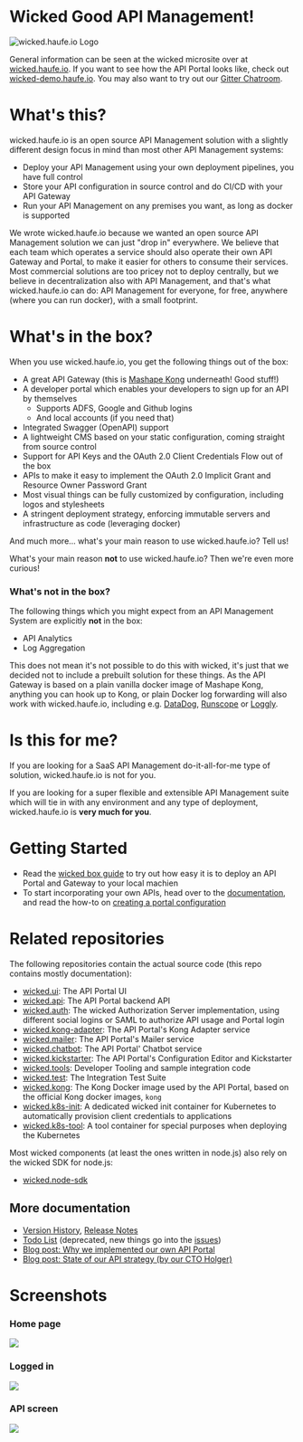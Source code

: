 # Wicked Good API Management!

![wicked.haufe.io Logo](public/wicked-logo-300px.png)

General information can be seen at the wicked microsite over at [wicked.haufe.io](http://wicked.haufe.io). If you want to see how the API Portal looks like, check out [wicked-demo.haufe.io](https://wicked-demo.haufe.io). You may also want to try out our [Gitter Chatroom](https://gitter.im/wicked-haufe-io/Lobby).

# What's this?

wicked.haufe.io is an open source API Management solution with a slightly different design focus in mind than most other API Management systems:

* Deploy your API Management using your own deployment pipelines, you have full control
* Store your API configuration in source control and do CI/CD with your API Gateway
* Run your API Management on any premises you want, as long as docker is supported

We wrote wicked.haufe.io because we wanted an open source API Management solution we can just "drop in" everywhere. We believe that each team which operates a service should also operate their own API Gateway and Portal, to make it easier for others to consume their services. Most commercial solutions are too pricey not to deploy centrally, but we believe in decentralization also with API Management, and that's what wicked.haufe.io can do: API Management for everyone, for free, anywhere (where you can run docker), with a small footprint.

# What's in the box?

When you use wicked.haufe.io, you get the following things out of the box:

* A great API Gateway (this is [Mashape Kong](http://getkong.org) underneath! Good stuff!)
* A developer portal which enables your developers to sign up for an API by themselves
    * Supports ADFS, Google and Github logins
    * And local accounts (if you need that)
* Integrated Swagger (OpenAPI) support
* A lightweight CMS based on your static configuration, coming straight from source control
* Support for API Keys and the OAuth 2.0 Client Credentials Flow out of the box
* APIs to make it easy to implement the OAuth 2.0 Implicit Grant and Resource Owner Password Grant
* Most visual things can be fully customized by configuration, including logos and stylesheets
* A stringent deployment strategy, enforcing immutable servers and infrastructure as code (leveraging docker)

And much more... what's your main reason to use wicked.haufe.io? Tell us!

What's your main reason **not** to use wicked.haufe.io? Then we're even more curious!

### What's not in the box?

The following things which you might expect from an API Management System are explicitly **not** in the box:

* API Analytics
* Log Aggregation

This does not mean it's not possible to do this with wicked, it's just that we decided not to include a prebuilt solution for these things. As the API Gateway is based on a plain vanilla docker image of Mashape Kong, anything you can hook up to Kong, or plain Docker log forwarding will also work with wicked.haufe.io, including e.g. [DataDog](https://getkong.org/plugins/datadog/), [Runscope](https://getkong.org/plugins/runscope/) or [Loggly](https://getkong.org/plugins/loggly/).

# Is this for me?

If you are looking for a SaaS API Management do-it-all-for-me type of solution, wicked.haufe.io is not for you.

If you are looking for a super flexible and extensible API Management suite which will tie in with any environment and any type of deployment, wicked.haufe.io is **very much for you**.

# Getting Started

* Read the [wicked box guide](doc/wicked-in-a-box.md) to try out how easy it is to deploy an API Portal and Gateway to your local machien
* To start incorporating your own APIs, head over to the [documentation](doc/index.md), and read the how-to on [creating a portal configuration](doc/creating-a-portal-configuration.md)

# Related repositories

The following repositories contain the actual source code (this repo contains mostly documentation):

* [wicked.ui](https://github.com/apim-haufe-io/wicked.ui): The API Portal UI
* [wicked.api](https://github.com/apim-haufe-io/wicked.api): The API Portal backend API
* [wicked.auth](https://github.com/apim-haufe-io/wicked.auth): The wicked Authorization Server implementation, using different social logins or SAML to authorize API usage and Portal login
* [wicked.kong-adapter](https://github.com/apim-haufe-io/wicked.kong-adapter): The API Portal's Kong Adapter service
* [wicked.mailer](https://github.com/apim-haufe-io/wicked.mailer): The API Portal's Mailer service
* [wicked.chatbot](https://github.com/apim-haufe-io/wicked.chatbot): The API Portal' Chatbot service
* [wicked.kickstarter](https://github.com/apim-haufe-io/wicked.kickstarter): The API Portal's Configuration Editor and Kickstarter
* [wicked.tools](https://github.com/apim-haufe-io/wicked.tools): Developer Tooling and sample integration code
* [wicked.test](https://github.com/apim-haufe-io/wicked.test): The Integration Test Suite
* [wicked.kong](https://github.com/apim-haufe-io/wicked.kong): The Kong Docker image used by the API Portal, based on the official Kong docker images, `kong`
* [wicked.k8s-init](https://github.com/apim-haufe-io/wicked.k8s-init): A dedicated wicked init container for Kubernetes to automatically provision client credentials to applications
* [wicked.k8s-tool](https://github.com/apim-haufe-io/wicked.k8s-tool): A tool container for special purposes when deploying the Kubernetes

Most wicked components (at least the ones written in node.js) also rely on the wicked SDK for node.js:

* [wicked.node-sdk](https://github.com/apim-haufe-io/wicked.node-sdk)

## More documentation

* [Version History](VERSION.md), [Release Notes](https://github.com/Haufe-Lexware/wicked.haufe.io/blob/master/doc/release-notes.md)
* [Todo List](TODO.md) (deprecated, new things go into the [issues](https://github.com/Haufe-Lexware/wicked.haufe.io/issues))
* [Blog post: Why we implemented our own API Portal](http://dev.haufe.com/introducing-wicked-haufe-io/)
* [Blog post: State of our API strategy (by our CTO Holger)](http://dev.haufe.com/state-of-our-api-strategy/)

# Screenshots

### Home page

![](public/screenshot.png)

### Logged in

![](public/screenshot-login.png)

### API screen

![](public/apis.png)
